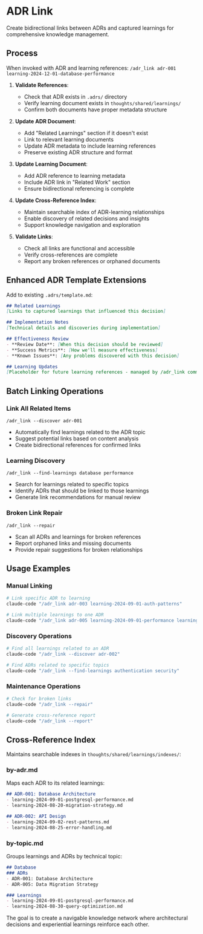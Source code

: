# ADR Link

Create bidirectional links between ADRs and captured learnings for comprehensive knowledge management.

## Process

When invoked with ADR and learning references:
`/adr_link adr-001 learning-2024-12-01-database-performance`

1. **Validate References**:
   - Check that ADR exists in `.adrs/` directory
   - Verify learning document exists in `thoughts/shared/learnings/`
   - Confirm both documents have proper metadata structure

2. **Update ADR Document**:
   - Add "Related Learnings" section if it doesn't exist
   - Link to relevant learning documents
   - Update ADR metadata to include learning references
   - Preserve existing ADR structure and format

3. **Update Learning Document**:
   - Add ADR reference to learning metadata
   - Include ADR link in "Related Work" section
   - Ensure bidirectional referencing is complete

4. **Update Cross-Reference Index**:
   - Maintain searchable index of ADR-learning relationships
   - Enable discovery of related decisions and insights
   - Support knowledge navigation and exploration

5. **Validate Links**:
   - Check all links are functional and accessible
   - Verify cross-references are complete
   - Report any broken references or orphaned documents

## Enhanced ADR Template Extensions

Add to existing `.adrs/template.md`:

```markdown
## Related Learnings
[Links to captured learnings that influenced this decision]

## Implementation Notes
[Technical details and discoveries during implementation]

## Effectiveness Review
- **Review Date**: [When this decision should be reviewed]
- **Success Metrics**: [How we'll measure effectiveness]
- **Known Issues**: [Any problems discovered with this decision]

## Learning Updates
[Placeholder for future learning references - managed by /adr_link command]
```

## Batch Linking Operations

### Link All Related Items
`/adr_link --discover adr-001`
- Automatically find learnings related to the ADR topic
- Suggest potential links based on content analysis
- Create bidirectional references for confirmed links

### Learning Discovery
`/adr_link --find-learnings database performance`
- Search for learnings related to specific topics
- Identify ADRs that should be linked to those learnings
- Generate link recommendations for manual review

### Broken Link Repair
`/adr_link --repair`  
- Scan all ADRs and learnings for broken references
- Report orphaned links and missing documents
- Provide repair suggestions for broken relationships

## Usage Examples

### Manual Linking
```bash
# Link specific ADR to learning
claude-code "/adr_link adr-003 learning-2024-09-01-auth-patterns"

# Link multiple learnings to one ADR
claude-code "/adr_link adr-005 learning-2024-09-01-performance learning-2024-08-15-caching"
```

### Discovery Operations
```bash
# Find all learnings related to an ADR
claude-code "/adr_link --discover adr-002"

# Find ADRs related to specific topics
claude-code "/adr_link --find-learnings authentication security"
```

### Maintenance Operations
```bash
# Check for broken links
claude-code "/adr_link --repair"

# Generate cross-reference report
claude-code "/adr_link --report"
```

## Cross-Reference Index

Maintains searchable indexes in `thoughts/shared/learnings/indexes/`:

### by-adr.md
Maps each ADR to its related learnings:
```markdown
## ADR-001: Database Architecture
- learning-2024-09-01-postgresql-performance.md
- learning-2024-08-20-migration-strategy.md

## ADR-002: API Design
- learning-2024-09-02-rest-patterns.md
- learning-2024-08-25-error-handling.md
```

### by-topic.md
Groups learnings and ADRs by technical topic:
```markdown
## Database
### ADRs
- ADR-001: Database Architecture
- ADR-005: Data Migration Strategy

### Learnings
- learning-2024-09-01-postgresql-performance.md
- learning-2024-08-30-query-optimization.md
```

The goal is to create a navigable knowledge network where architectural decisions and experiential learnings reinforce each other.
